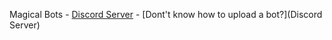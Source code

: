 Magical Bots - [Discord Server](https://discord.gg/n3pukdT) - [Dont't know how to upload a bot?](Discord Server)
